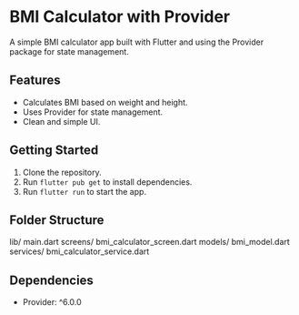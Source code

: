 # BMI Calculator with Provider

A simple BMI calculator app built with Flutter and using the Provider package for state management.

## Features

- Calculates BMI based on weight and height.
- Uses Provider for state management.
- Clean and simple UI.

## Getting Started

1. Clone the repository.
2. Run `flutter pub get` to install dependencies.
3. Run `flutter run` to start the app.

## Folder Structure


lib/
  main.dart
  screens/
    bmi_calculator_screen.dart
  models/
    bmi_model.dart
  services/
    bmi_calculator_service.dart


## Dependencies

- Provider: ^6.0.0